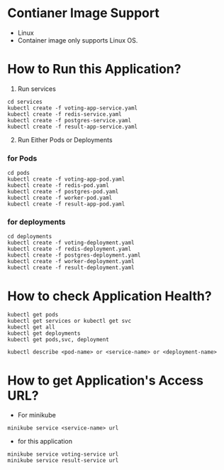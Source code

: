# Contianer Image Support
- Linux
- Container image only supports Linux OS.

# How to Run this Application?
1. Run services
```
cd services
kubectl create -f voting-app-service.yaml
kubectl create -f redis-service.yaml
kubectl create -f postgres-service.yaml
kubectl create -f result-app-service.yaml
```
2. Run Either Pods or Deployments
### for Pods
```
cd pods
kubectl create -f voting-app-pod.yaml
kubectl create -f redis-pod.yaml
kubectl create -f postgres-pod.yaml
kubectl create -f worker-pod.yaml
kubectl create -f result-app-pod.yaml
```
### for deployments
```
cd deployments
kubectl create -f voting-deployment.yaml
kubectl create -f redis-deployment.yaml
kubectl create -f postgres-deployment.yaml
kubectl create -f worker-deployment.yaml
kubectl create -f result-deployment.yaml
```
# How to check Application Health?
```
kubectl get pods
kubectl get services or kubectl get svc
kubectl get all
kubectl get deployments
kubectl get pods,svc, deployment

kubectl describe <pod-name> or <service-name> or <deployment-name>
```
# How to get Application's Access URL?
- For minikube
```
minikube service <service-name> url
```
- for this application
```
minikube service voting-service url
minikube service result-service url
```